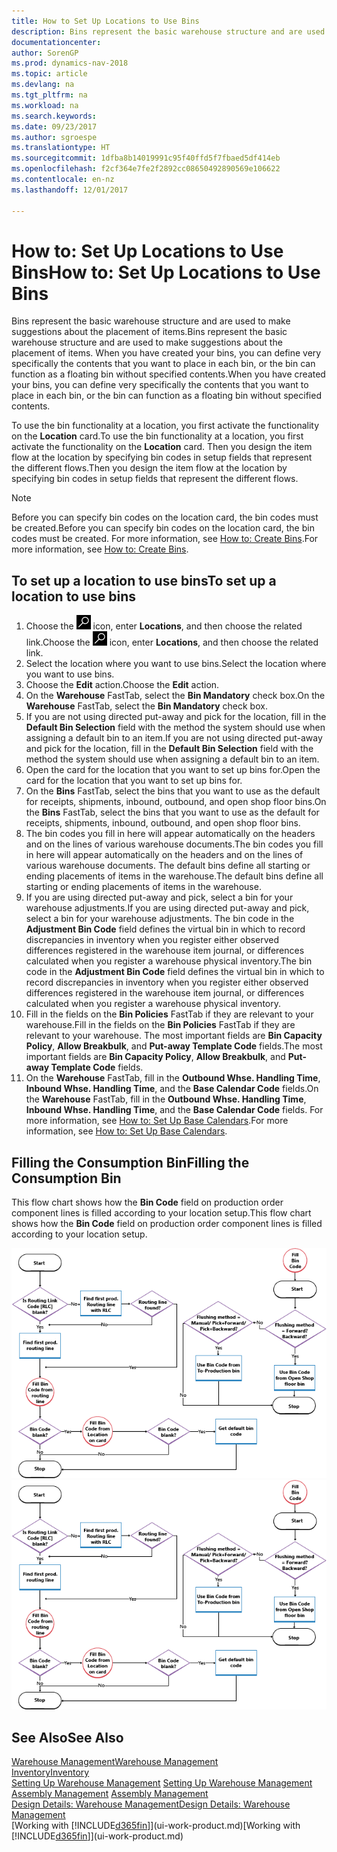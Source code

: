 ```yaml
---
title: How to Set Up Locations to Use Bins
description: Bins represent the basic warehouse structure and are used to make suggestions about the placement of items. When you have created your bins, you can define very specifically the contents that you want to place in each bin, or the bin can function as a floating bin without specified contents.
documentationcenter: 
author: SorenGP
ms.prod: dynamics-nav-2018
ms.topic: article
ms.devlang: na
ms.tgt_pltfrm: na
ms.workload: na
ms.search.keywords: 
ms.date: 09/23/2017
ms.author: sgroespe
ms.translationtype: HT
ms.sourcegitcommit: 1dfba8b14019991c95f40ffd5f7fbaed5df414eb
ms.openlocfilehash: f2cf364e7fe2f2892cc08650492890569e106622
ms.contentlocale: en-nz
ms.lasthandoff: 12/01/2017

---
```

# <a name="how-to-set-up-locations-to-use-bins"></a><span data-ttu-id="e2102-104">How to: Set Up Locations to Use Bins</span><span class="sxs-lookup"><span data-stu-id="e2102-104">How to: Set Up Locations to Use Bins</span></span>
<span data-ttu-id="e2102-105">Bins represent the basic warehouse structure and are used to make suggestions about the placement of items.</span><span class="sxs-lookup"><span data-stu-id="e2102-105">Bins represent the basic warehouse structure and are used to make suggestions about the placement of items.</span></span> <span data-ttu-id="e2102-106">When you have created your bins, you can define very specifically the contents that you want to place in each bin, or the bin can function as a floating bin without specified contents.</span><span class="sxs-lookup"><span data-stu-id="e2102-106">When you have created your bins, you can define very specifically the contents that you want to place in each bin, or the bin can function as a floating bin without specified contents.</span></span>  

<span data-ttu-id="e2102-107">To use the bin functionality at a location, you first activate the functionality on the **Location** card.</span><span class="sxs-lookup"><span data-stu-id="e2102-107">To use the bin functionality at a location, you first activate the functionality on the **Location** card.</span></span> <span data-ttu-id="e2102-108">Then you design the item flow at the location by specifying bin codes in setup fields that represent the different flows.</span><span class="sxs-lookup"><span data-stu-id="e2102-108">Then you design the item flow at the location by specifying bin codes in setup fields that represent the different flows.</span></span>  

> [!NOTE]  
>  <span data-ttu-id="e2102-109">Before you can specify bin codes on the location card, the bin codes must be created.</span><span class="sxs-lookup"><span data-stu-id="e2102-109">Before you can specify bin codes on the location card, the bin codes must be created.</span></span> <span data-ttu-id="e2102-110">For more information, see [How to: Create Bins](warehouse-how-to-create-individual-bins.md).</span><span class="sxs-lookup"><span data-stu-id="e2102-110">For more information, see [How to: Create Bins](warehouse-how-to-create-individual-bins.md).</span></span>  

## <a name="to-set-up-a-location-to-use-bins"></a><span data-ttu-id="e2102-111">To set up a location to use bins</span><span class="sxs-lookup"><span data-stu-id="e2102-111">To set up a location to use bins</span></span>  
1.  <span data-ttu-id="e2102-112">Choose the ![Search for Page or Report](media/ui-search/search_small.png "Search for Page or Report icon") icon, enter **Locations**, and then choose the related link.</span><span class="sxs-lookup"><span data-stu-id="e2102-112">Choose the ![Search for Page or Report](media/ui-search/search_small.png "Search for Page or Report icon") icon, enter **Locations**, and then choose the related link.</span></span>  
2.  <span data-ttu-id="e2102-113">Select the location where you want to use bins.</span><span class="sxs-lookup"><span data-stu-id="e2102-113">Select the location where you want to use bins.</span></span>  
3.  <span data-ttu-id="e2102-114">Choose the **Edit** action.</span><span class="sxs-lookup"><span data-stu-id="e2102-114">Choose the **Edit** action.</span></span>  
4.  <span data-ttu-id="e2102-115">On the **Warehouse** FastTab, select the **Bin Mandatory** check box.</span><span class="sxs-lookup"><span data-stu-id="e2102-115">On the **Warehouse** FastTab, select the **Bin Mandatory** check box.</span></span>  
5.  <span data-ttu-id="e2102-116">If you are not using directed put-away and pick for the location, fill in the **Default Bin Selection** field with the method the system should use when assigning a default bin to an item.</span><span class="sxs-lookup"><span data-stu-id="e2102-116">If you are not using directed put-away and pick for the location, fill in the **Default Bin Selection** field with the method the system should use when assigning a default bin to an item.</span></span>  
6.  <span data-ttu-id="e2102-117">Open the card for the location that you want to set up bins for.</span><span class="sxs-lookup"><span data-stu-id="e2102-117">Open the card for the location that you want to set up bins for.</span></span>
7.  <span data-ttu-id="e2102-118">On the **Bins** FastTab, select the bins that you want to use as the default for receipts, shipments, inbound, outbound, and open shop floor bins.</span><span class="sxs-lookup"><span data-stu-id="e2102-118">On the **Bins** FastTab, select the bins that you want to use as the default for receipts, shipments, inbound, outbound, and open shop floor bins.</span></span>  
8.  <span data-ttu-id="e2102-119">The bin codes you fill in here will appear automatically on the headers and on the lines of various warehouse documents.</span><span class="sxs-lookup"><span data-stu-id="e2102-119">The bin codes you fill in here will appear automatically on the headers and on the lines of various warehouse documents.</span></span> <span data-ttu-id="e2102-120">The default bins define all starting or ending placements of items in the warehouse.</span><span class="sxs-lookup"><span data-stu-id="e2102-120">The default bins define all starting or ending placements of items in the warehouse.</span></span>  
9.  <span data-ttu-id="e2102-121">If you are using directed put-away and pick, select a bin for your warehouse adjustments.</span><span class="sxs-lookup"><span data-stu-id="e2102-121">If you are using directed put-away and pick, select a bin for your warehouse adjustments.</span></span> <span data-ttu-id="e2102-122">The bin code in the **Adjustment Bin Code** field defines the virtual bin in which to record discrepancies in inventory when you register either observed differences registered in the warehouse item journal, or differences calculated when you register a warehouse physical inventory.</span><span class="sxs-lookup"><span data-stu-id="e2102-122">The bin code in the **Adjustment Bin Code** field defines the virtual bin in which to record discrepancies in inventory when you register either observed differences registered in the warehouse item journal, or differences calculated when you register a warehouse physical inventory.</span></span>  
10. <span data-ttu-id="e2102-123">Fill in the fields on the **Bin Policies** FastTab if they are relevant to your warehouse.</span><span class="sxs-lookup"><span data-stu-id="e2102-123">Fill in the fields on the **Bin Policies** FastTab if they are relevant to your warehouse.</span></span> <span data-ttu-id="e2102-124">The most important fields are **Bin Capacity Policy**, **Allow Breakbulk**, and **Put-away Template Code** fields.</span><span class="sxs-lookup"><span data-stu-id="e2102-124">The most important fields are **Bin Capacity Policy**, **Allow Breakbulk**, and **Put-away Template Code** fields.</span></span>  
11. <span data-ttu-id="e2102-125">On the **Warehouse** FastTab, fill in the **Outbound Whse. Handling Time**, **Inbound Whse. Handling Time**, and the **Base Calendar Code** fields.</span><span class="sxs-lookup"><span data-stu-id="e2102-125">On the **Warehouse** FastTab, fill in the **Outbound Whse. Handling Time**, **Inbound Whse. Handling Time**, and the **Base Calendar Code** fields.</span></span> <span data-ttu-id="e2102-126">For more information, see [How to: Set Up Base Calendars](across-how-to-assign-base-calendars.md).</span><span class="sxs-lookup"><span data-stu-id="e2102-126">For more information, see [How to: Set Up Base Calendars](across-how-to-assign-base-calendars.md).</span></span>

## <a name="filling-the-consumption-bin"></a><span data-ttu-id="e2102-127">Filling the Consumption Bin</span><span class="sxs-lookup"><span data-stu-id="e2102-127">Filling the Consumption Bin</span></span>
<span data-ttu-id="e2102-128">This flow chart shows how the **Bin Code** field on production order component lines is filled according to your location setup.</span><span class="sxs-lookup"><span data-stu-id="e2102-128">This flow chart shows how the **Bin Code** field on production order component lines is filled according to your location setup.</span></span>

<span data-ttu-id="e2102-129">![Bin flow chart](media/binflow.png "BinFlow")</span><span class="sxs-lookup"><span data-stu-id="e2102-129">![Bin flow chart](media/binflow.png "BinFlow")</span></span>  

## <a name="see-also"></a><span data-ttu-id="e2102-130">See Also</span><span class="sxs-lookup"><span data-stu-id="e2102-130">See Also</span></span>
[<span data-ttu-id="e2102-131">Warehouse Management</span><span class="sxs-lookup"><span data-stu-id="e2102-131">Warehouse Management</span></span>](warehouse-manage-warehouse.md)  
[<span data-ttu-id="e2102-132">Inventory</span><span class="sxs-lookup"><span data-stu-id="e2102-132">Inventory</span></span>](inventory-manage-inventory.md)  
<span data-ttu-id="e2102-133">[Setting Up Warehouse Management](warehouse-setup-warehouse.md)   </span><span class="sxs-lookup"><span data-stu-id="e2102-133">[Setting Up Warehouse Management](warehouse-setup-warehouse.md)   </span></span>  
<span data-ttu-id="e2102-134">[Assembly Management](assembly-assemble-items.md)  </span><span class="sxs-lookup"><span data-stu-id="e2102-134">[Assembly Management](assembly-assemble-items.md)  </span></span>  
[<span data-ttu-id="e2102-135">Design Details: Warehouse Management</span><span class="sxs-lookup"><span data-stu-id="e2102-135">Design Details: Warehouse Management</span></span>](design-details-warehouse-management.md)  
<span data-ttu-id="e2102-136">[Working with [!INCLUDE[d365fin](includes/d365fin_md.md)]](ui-work-product.md)</span><span class="sxs-lookup"><span data-stu-id="e2102-136">[Working with [!INCLUDE[d365fin](includes/d365fin_md.md)]](ui-work-product.md)</span></span>

